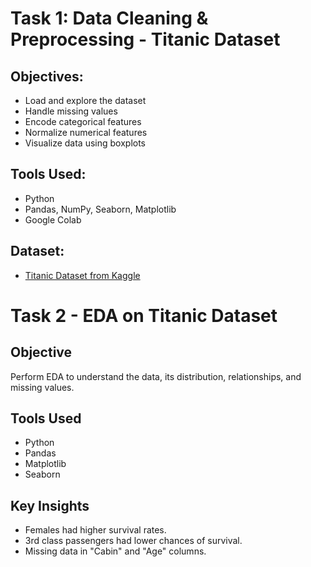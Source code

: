 # Task 1: Data Cleaning & Preprocessing - Titanic Dataset

## Objectives:
- Load and explore the dataset
- Handle missing values
- Encode categorical features
- Normalize numerical features
- Visualize data using boxplots

## Tools Used:
- Python
- Pandas, NumPy, Seaborn, Matplotlib
- Google Colab

## Dataset:
- [Titanic Dataset from Kaggle](https://www.kaggle.com/datasets/yasserh/titanic-dataset)


# Task 2 - EDA on Titanic Dataset

## Objective
Perform EDA to understand the data, its distribution, relationships, and missing values.

## Tools Used
- Python
- Pandas
- Matplotlib
- Seaborn

## Key Insights
- Females had higher survival rates.
- 3rd class passengers had lower chances of survival.
- Missing data in "Cabin" and "Age" columns.

